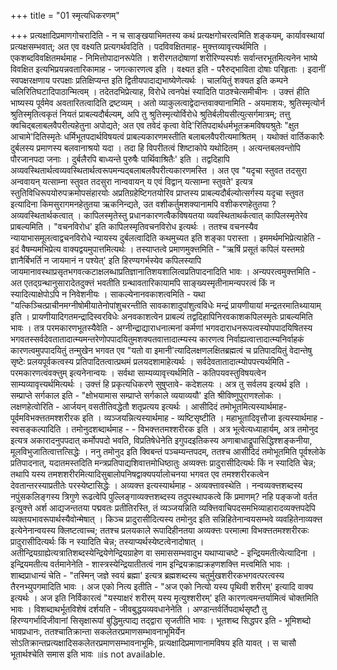 +++
title = "01 स्मृत्यधिकरणम्"

+++
प्रत्यक्षादिप्रमाणगोचरादिति - न च साङ्खयाभिमतस्य कथं प्रत्यक्षगोचरत्वमिति शङ्कयम्, कार्यावस्थायां प्रत्यक्षसम्भवात्; अत एव वक्ष्यति प्रत्यगर्थवदिति । पदविवक्षितमाह- मुक्त्तव्यावृत्त्यर्थमिति । एकशब्दविवक्षितमर्थमाह - निमित्तोपादानरूपेति । शरीरगतदोषाणां शरीरिण्यस्पर्शः सर्वान्तरभूतमित्यनेन भाष्ये विवक्षित इत्यभिप्रयन्नवतारिकामाह - जगत्कारणत्व इति । वक्ष्यत इति - परैरुद्भाविता दोषाः परिहृताः । इदानीं स्वपक्षरक्षणाय परपक्षाः प्रतिक्षिप्यन्त इति द्वितीयपादाद्यभाष्येणेत्यर्थः । चालयितुं शक्यत इति कम्पने चलिरितिघटादिपाठान्मित्वम् । तदेतदभिप्रेत्याह, विरोधे त्वनपेक्षं स्यादिति पाठश्चेत्समीचीनः । उक्त्तं हीति भाष्यस्य पूर्वमेव अवतारितत्वादिति द्रष्टव्यम् । अतो व्याकुलत्वाद्वेदान्तवाक्यानामिति - अयमाशयः, श्रुतिस्मृत्योर्न श्रुतिस्मृतित्वकृतं नियतं प्राबल्यदौर्बल्यम्, अपि तु श्रुतिस्मृत्योर्विरोधे श्रुतिर्बलीयसीत्युत्सर्गमात्रम्; तत्तु क्वचिद्बलाबलवैपरीत्यहेतुना अपोद्यते; अत एव तवेदं कृत्वा वेदि'रितिपदार्थधर्मभूतक्रमविषयश्रुतेः "क्षुत आचामे'दितिस्मृतेः धर्मिभूतपदार्थविषयत्वं प्राबल्यकारणमस्तीति बलाबलवैपरीत्यमाश्रितम् । यथोक्तं वार्तिककारैः दुर्बलस्य प्रमाणस्य बलवानाश्रयो यदा । तदा हि विपरीतत्वं शिष्टाकोपे यथोदितम् । अत्यन्तबलवन्तोपि पौरजानपदा जनाः । दुर्बलैरपि बाध्यन्ते पुरुषैः पार्थिवाश्रितैः' इति । तद्वदिहापि अव्यवस्थितार्थत्वव्यवस्थितार्थत्वरूपमन्यद्बलाबलवैपरीत्यकारणमस्ति । अत एव "यदृचा स्तुवत तदसुरा अन्ववायन् यत्साम्ना स्तुवत तदसुरा नान्ववायन् य एवं विद्वान् यत्साम्ना स्तुवते' इत्यत्र स्तुतिविधिरूपयोरुपक्रमोपसंहारयोः अप्रतिग्रहेष्टिगतयोरिव प्राप्तस्य प्राबल्यदौर्बल्योत्सर्गस्य यदृचा स्तुवत इत्यादिना किमसुरागमनहेतुतया ऋकनिन्द्यते, उत वशीकर्तुमशक्यानामपि वशीकरणहेतुतया ? अव्यवस्थितार्थकत्वात् । कापिलस्मृतेस्तु प्रधानकारणत्वैकविषयतया व्यवस्थिताथर्कत्वात् कापिलस्मृतेरेव प्राबल्यमिति । "वचनविरोध' इति कापिलस्मृतिवचनविरोध इत्यर्थः । ततश्च वचनस्यैव न्यायाभासमूलत्वाद्वचनविरोधे न्यायस्य दुर्बलत्वादिति कथमुच्यत इति शङ्का परास्ता । इममर्थमभिप्रेत्याहेति - इदं वैषम्यमभिप्रेत्य वाक्यद्वयमुपात्तमित्यर्थः । तस्याप्तत्वे प्रमाणमुक्त्तमिति - "ऋषिं प्रसूतं कपिलं यस्तमग्रे ज्ञानैर्बिभर्ति न जायमानं न पश्येत्' इति हिरण्यगर्भस्येव कपिलस्यापि जायमानावस्थाप्रसृतभगवत्कटाक्षलब्धाप्रतिज्ञानातिशयशालित्वप्रतिपादनादिति भावः । अन्यपरत्वमुक्त्तमिति - अत एतद्ग्रन्थानुसारादेतदुक्त्तं भवतीति ग्रन्थावतारिकायामपि साङ्ख्यस्मृतीनामन्यपरत्वं किं न स्यादित्याक्षेपोऽपि न निवेशनीयः । साकल्येनानवकाशत्वमिति - यथा "यत्किञ्चित्प्राचीनमग्नीषोमीयातेनोपांशुचरन्तीति सावकाशादुपांशुत्वविधेः मन्द्रं प्रायणीयायां मन्द्रतरमातिथ्यायाम् इति । प्रायणीयादिगतमन्द्रादिस्वरविधेः अनवकाशत्वेन प्राबल्यं तद्वदिहापिनिरवकाशकपिलस्मृतेः प्राबल्यमिति भावः । तत्र परमकारणभूतस्यैवेति - अग्नीन्द्राद्याराधनात्मनां कर्मणां भगवदाराधनरूपत्वस्योपपादयिषितस्य भगवतस्सर्वदेवतातादात्म्यमन्तरेणोपपादयितुमशक्यतवात्तादात्म्यस्य कारणत्व निर्वाह्यत्वात्तादात्म्यनिर्वाहकं कारणत्वमुपपादयितुं तन्मुखेन भगवत एव "यतो वा इमानी'त्यादिलक्षणलक्षितब्रह्मत्वं च प्रतिपादयितुं वेदान्तेषु सृष्टेः प्रलयपूर्वकत्वस्य प्रतिपादितत्वात्प्रथमं प्रलयदशामाहेत्यर्थः । सर्वदेवतातादात्म्योपपत्त्यर्थमिति - परमकारणत्वंवक्त्तुम् इत्यनेनान्वयः । सर्वथा साम्यव्यावृत्त्यर्थमिति - कतिपयवस्तुविषयत्वेन साम्यव्यावृत्त्यर्थमित्यर्थः । उक्त्तं हि प्रकृत्यधिकरणे सुषुप्तावे- कदेशलयः । अत्र तु सर्वलय इत्यर्थ इति । सम्प्राप्ते सर्गकाल इति - "क्षोभयामास सम्प्राप्ते सर्गकाले व्ययाव्ययौ' इति श्रीविष्णुपुराणश्लोकः । लक्षणहेत्वोरिति - आर्जयन् वसतीतिवद्धेतौ शतृप्रत्यय इत्यर्थः । आसीदिदं तमोभूतमित्यस्यार्थमाह- पूर्वमविभक्त्ततमश्शरीरक इति । व्यञ्जयन्नित्यस्यार्थमाह - व्यष्टिसृष्टीति । महाभूतादिवृत्तौजा इत्यस्यार्थमाह - स्वसङ्कल्पादिति । तमोनुदशब्दार्थमाह - - विभक्त्ततमश्शरीरक इति । अत्र भूत्वेत्यध्याहार्यम्, अत्र तमोनुद इत्यत्र अकारादनुपपदात् कर्मोपपदो भवति, विप्रतिषेधेनेति इगुपदइतिकस्य अणाबाधाद्रूपासिद्धिश्शङ्कनीया, मूलविभुजातित्वात्तत्सिद्धेः । ननु तमोनुद इति क्विबन्तं पञ्चम्यन्तपदम्, ततश्च आसीदिदं तमोभूतमिति पूर्वश्लोके प्रतिपादनात्, यदातमस्तदिति मन्त्रप्रतिपाद्यशिवात्तमोधिष्ठातुः अव्यक्त्तः प्रादुरासीदित्यर्थः किं न स्यादिति चेन्न; तथापि यस्य तमशशरीरमित्यादिसुबालोपनिषद्वाक्यपर्यालोचनया भगवत एव तमश्शरीरकत्वेन देवतान्तरस्याप्रतीतेः परस्येष्टासिद्धेः । अव्यक्त्त इत्यस्यार्थमाह - अव्यक्त्तावस्थेति । नन्वव्यक्त्तशब्दस्य नपुंसकलिङ्गस्य त्रिगुणे रूढत्वेपि पुल्लिङ्गाव्यक्त्तशब्दस्य तदुपस्थापकत्वे किं प्रमाणम्? नहि पङ्कजो वर्तत इत्युक्त्ते अर्श आद्यजन्ततया पद्मवतः प्रतीतिरस्ति, तं व्यञ्जयन्निति व्यक्त्तिवाचिपदसमभिव्याहारादव्यक्त्तपदेपि व्यक्तयभावरूपार्थस्यैवोन्मेषात् । किञ्च प्रादुरासीदित्यस्य तमोनुद इति सन्निहितेनान्वयसम्भवे व्यवहितेनाव्यक्त्त इत्येनेनान्वयस्य क्लिष्टत्वाच्च; ततश्च प्रलयकाले रूपादिहीनतया अव्यक्त्तः परमात्मा विभक्त्ततमश्शरीरकः प्रादुरासीदित्यर्थः किं न स्यादिति चेन्न; तस्याप्यर्थस्येष्टत्वेनादोषात् । अतीन्द्रियग्राह्येत्यत्रातिशब्दस्येन्द्रियेणेन्द्रियग्राहेण वा समाससम्भवादुभ यथाप्याचष्टे - इन्द्रियमतीत्येत्यादिना । इन्द्रियमतीत्य वर्तमानेनेति - शास्त्रस्येन्द्रियातीतत्वं नाम इन्द्रियक्राह्यक्रहणशक्त्ति मत्त्वमिति भावः । शाब्दप्राधान्यं चेति - "तस्मिन् जज्ञे स्वयं ब्रह्मा' इत्यत्र ब्रह्मशब्दस्य चतुर्मुखशरीरकभगवत्परत्वस्य तैरनभ्युपगमादिति भावः । अज एको नित्य इतीति - "अज एको नित्यो यस्य पृथिवी शरीरम्' इत्यादि वाक्य इत्यर्थः । अज इति निर्विकारत्वं "यस्याक्षरं शरीरम् यस्य मृत्युश्शरीरम्' इति कारणत्वमन्तर्यामित्वं चोक्तमिति भावः । विशब्दाथर्भूतविशेषं दर्शयति - जीवबुद्धयव्यवधानेनेति । अण्डान्तर्वर्तिपदार्थसृष्टौ तु हिरण्यगर्भादिजीवानां सिसृक्षारूपां बुद्धिमुत्पाद्य तद्द्वारा सृजतीति भावः । भूतशब्द सिद्धपर इति - भूमिशब्दो भावप्रधानः, ततश्चातिक्रान्ता सकलेतरप्रमाणसम्भावनाभूमिर्येन सोऽतिक्रान्तप्रत्यक्षादिसकलेतरप्रमाणसम्भावनाभूमिः, प्रत्यक्षादिप्रमाणानामविषय इति यावत् । स चासौ भूतार्थश्चेति समास इति भावः ॥is not available.